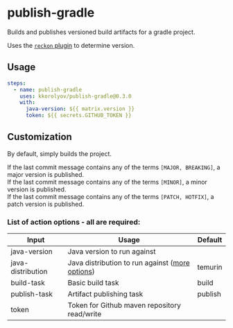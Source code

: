 # publish-gradle

Builds and publishes versioned build artifacts for a gradle project.

Uses the [`reckon` plugin](https://github.com/ajoberstar/reckon) to determine version.

## Usage

```yaml
steps:
  - name: publish-gradle
    uses: kkorolyov/publish-gradle@0.3.0
    with:
      java-version: ${{ matrix.version }}
      token: ${{ secrets.GITHUB_TOKEN }}
```

## Customization

By default, simply builds the project.

If the last commit message contains any of the terms `[MAJOR, BREAKING]`, a major version is published.  
If the last commit message contains any of the terms `[MINOR]`, a minor version is published.  
If the last commit message contains any of the terms `[PATCH, HOTFIX]`, a patch version is published.

### List of action options - all are required:

| Input             | Usage                                                                                                            | Default |
| ----------------- | ---------------------------------------------------------------------------------------------------------------- | ------- |
| java-version      | Java version to run against                                                                                      |         |
| java-distribution | Java distribution to run against ([more options](https://github.com/actions/setup-java#supported-distributions)) | temurin |
| build-task        | Basic build task                                                                                                 | build   |
| publish-task      | Artifact publishing task                                                                                         | publish |
| token             | Token for Github maven repository read/write                                                                     |         |
